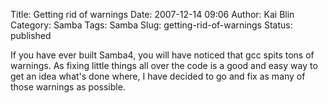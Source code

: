Title: Getting rid of warnings
Date: 2007-12-14 09:06
Author: Kai Blin
Category: Samba
Tags: Samba
Slug: getting-rid-of-warnings
Status: published

If you have ever built Samba4, you will have noticed that gcc spits tons
of warnings. As fixing little things all over the code is a good and
easy way to get an idea what's done where, I have decided to go and fix
as many of those warnings as possible.
